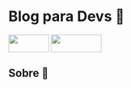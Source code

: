 # Blog para Devs 📱

<div> 
  <img align = 'center' height = '35' width = '80' src = 'https://img.shields.io/badge/expo-1C1E24?style=for-the-badge&logo=expo&logoColor=#D04A37'>
  <img align = 'center' height = '35' width = '100' src = 'https://img.shields.io/badge/react_native-%2320232a.svg?style=for-the-badge&logo=react&logoColor=%2361DAFB'>    
</div>

## Sobre 📖
